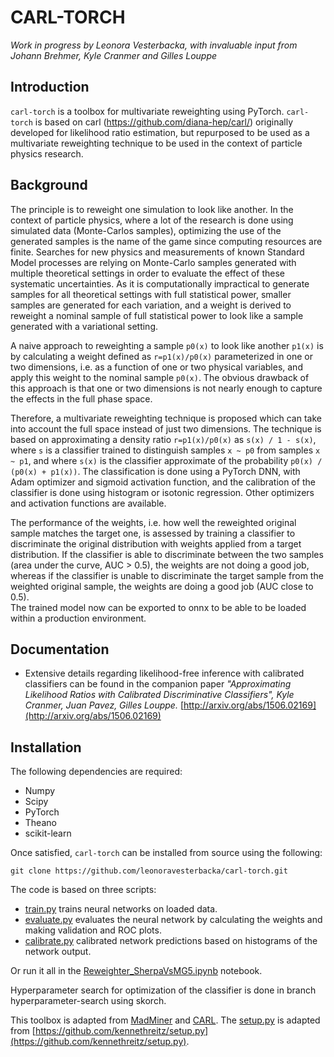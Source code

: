 CARL-TORCH
==================================
*Work in progress by Leonora Vesterbacka, with invaluable input from Johann Brehmer, Kyle Cranmer and Gilles Louppe*

## Introduction
`carl-torch` is a toolbox for multivariate reweighting using PyTorch. 
`carl-torch` is based on carl (https://github.com/diana-hep/carl/) originally developed for likelihood ratio estimation, but repurposed to be used as a multivariate reweighting technique to be used in the context of particle physics research. 
## Background
The principle is to reweight one simulation to look like another. 
In the context of particle physics, where a lot of the research is done using simulated data (Monte-Carlos samples), optimizing the use of the generated samples is the name of the game since computing resources are finite. 
Searches for new physics and measurements of known Standard Model processes are relying on Monte-Carlo samples generated with multiple theoretical settings in order to evaluate the effect of these systematic uncertainties. 
As it is computationally impractical to generate samples for all theoretical settings with full statistical power, smaller samples are generated for each variation, and a weight is derived to reweight a nominal sample of full statistical power to look like a sample generated with a variational setting. 

A naive approach to reweighting a sample `p0(x)` to look like another `p1(x)` is by calculating a weight defined as `r=p1(x)/p0(x)` parameterized in one or two dimensions, i.e. as a function of one or two physical variables, and apply this weight to the nominal sample `p0(x)`. 
The obvious drawback of this approach is that one or two dimensions is not nearly enough to capture the effects in the full phase space. 

Therefore, a multivariate reweighting technique is proposed which can take into account the full space instead of just two dimensions. 
The technique is based on approximating a density ratio `r=p1(x)/p0(x)` as `s(x) / 1 - s(x)`, where `s` is a classifier trained to distinguish samples `x ~ p0` from samples `x ~ p1`, and where `s(x)` is the classifier approximate of the probability `p0(x) / (p0(x) + p1(x))`. 
The classification is done using a PyTorch DNN, with Adam optimizer and sigmoid activation function, and the calibration of the classifier is done using histogram or isotonic regression. Other optimizers and activation functions are available.  

The performance of the weights, i.e. how well the reweighted original sample matches the target one, is assessed by training a classifier to discriminate the original distribution with weights applied from a target distribution. 
If the classifier is able to discriminate between the two samples (area under the curve, AUC > 0.5), the weights are not doing a good job, whereas if the classifier is unable to discriminate the target sample from the weighted original sample, the weights are doing a good job (AUC close to 0.5).  
The trained model now can be exported to onnx to be able to be loaded within a production environment. 
## Documentation
* Extensive details regarding likelihood-free inference with calibrated
  classifiers can be found in the companion paper _"Approximating Likelihood
  Ratios with Calibrated Discriminative Classifiers", Kyle Cranmer, Juan Pavez,
  Gilles Louppe._
  [http://arxiv.org/abs/1506.02169](http://arxiv.org/abs/1506.02169)

## Installation
The following dependencies are required:
- Numpy
- Scipy
- PyTorch 
- Theano 
- scikit-learn 

Once satisfied, `carl-torch` can be installed from source using the following:
```
git clone https://github.com/leonoravesterbacka/carl-torch.git
```

The code is based on three scripts:
- [train.py](train.py) trains neural networks on loaded data.
- [evaluate.py](evaluate.py) evaluates the neural network by calculating the weights and making validation and ROC plots.
- [calibrate.py](calibrate.py) calibrated network predictions based on histograms of the network output.

Or run it all in the [Reweighter_SherpaVsMG5.ipynb](Reweighter_SherpaVsMG5.ipynb) notebook. 

Hyperparameter search for optimization of the classifier is done in branch hyperparameter-search using skorch.

This toolbox is adapted from  [MadMiner](http://diana-hep.org/madminer) and [CARL](http://diana-hep.org/carl). 
The [setup.py](setup.py) is adapted from
[https://github.com/kennethreitz/setup.py](https://github.com/kennethreitz/setup.py).
